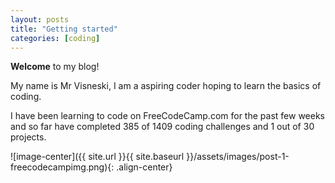 ```yaml
---
layout: posts
title: "Getting started"
categories: [coding]
---
```


**Welcome** to my blog!

My name is Mr Visneski, I am a aspiring coder hoping to learn the basics of coding.

I have been learning to code on FreeCodeCamp.com for the past few weeks and so far have completed 385 of 1409 coding challenges and 1 out of 30 projects.

![image-center]({{ site.url }}{{ site.baseurl }}/assets/images/post-1-freecodecampimg.png){: .align-center}

